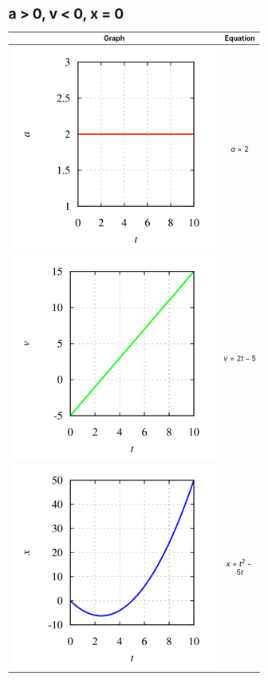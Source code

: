 # a > 0, v < 0, x = 0
Graph | Equation
:-: | :-:
![](nulm-xva-eqn-2-acc.svg) | $a = 2$
![](nulm-xva-eqn-2-vel.svg) | $v = 2t - 5$
![](nulm-xva-eqn-2-pos.svg) | $x = t^2 - 5t$
